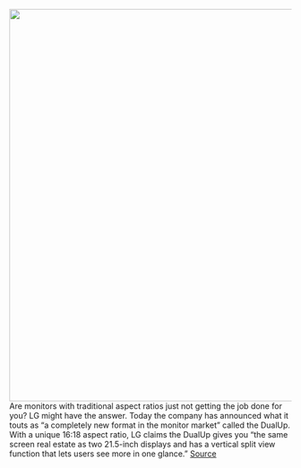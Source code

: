 <img src='https://cdn.vox-cdn.com/thumbor/Q1BsrE26j1qN4dWZwQY1sGykJMA=/0x0:1178x661/1200x800/filters:focal(495x237:683x425)/cdn.vox-cdn.com/uploads/chorus_image/image/70304260/LG_DualUp_Lifestyle_00.0.jpg' width='700px' /><br/>
Are monitors with traditional aspect ratios just not getting the job done for you? LG might have the answer. Today the company has announced what it touts as “a completely new format in the monitor market” called the DualUp. With a unique 16:18 aspect ratio, LG claims the DualUp gives you “the same screen real estate as two 21.5-inch displays and has a vertical split view function that lets users see more in one glance.”
<a href='https://www.theverge.com/2021/12/21/22848957/lg-dualup-32-inch-4k-ultra-fine-monitors-announced-specs'> Source <a/>
